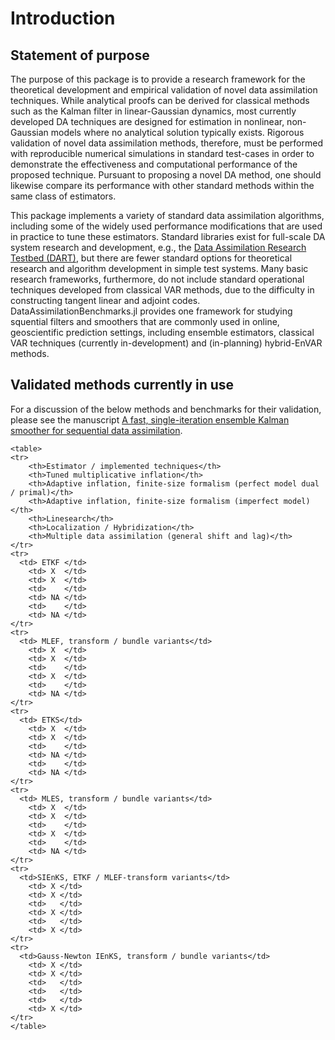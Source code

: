 # Introduction

## Statement of purpose

The purpose of this package is to provide a research framework for the theoretical
development and empirical validation of novel data assimilation techniques.
While analytical proofs can be derived for classical methods such as the Kalman filter
in linear-Gaussian dynamics, most currently developed DA
techniques are designed for estimation in nonlinear, non-Gaussian models where no
analytical solution typically exists.  Rigorous validation of novel data assimilation
methods, therefore, must be performed with reproducible numerical simulations in
standard test-cases in order to demonstrate the effectiveness and computational
performance of the proposed technique. Pursuant to proposing a novel DA method,
one should likewise compare its performance with other standard methods within
the same class of estimators.

This package implements a variety of standard data assimilation algorithms, including
some of the widely used performance modifications that are used in practice to tune
these estimators. Standard libraries exist for full-scale DA system research and
development, e.g., the
[Data Assimilation Research Testbed (DART)](https://dart.ucar.edu/), but
there are fewer standard options for theoretical research and algorithm development in
simple test systems. Many basic research frameworks, furthermore, do not include
standard operational techniques developed from classical VAR methods, due to the 
difficulty in constructing tangent linear and adjoint codes.
DataAssimilationBenchmarks.jl provides one framework for studying
squential filters and smoothers that are commonly used in online, geoscientific
prediction settings, including ensemble estimators, classical VAR techniques
(currently in-development) and (in-planning) hybrid-EnVAR methods. 

## Validated methods currently in use

For a discussion of the below methods and benchmarks for their validation, please
see the manuscript
[A fast, single-iteration ensemble Kalman smoother for sequential data
assimilation](https://gmd.copernicus.org/preprints/gmd-2021-306/).

```@raw html
<table>
<tr>
	<th>Estimator / implemented techniques</th>
	<th>Tuned multiplicative inflation</th>
	<th>Adaptive inflation, finite-size formalism (perfect model dual / primal)</th>
	<th>Adaptive inflation, finite-size formalism (imperfect model)</th>
	<th>Linesearch</th>
	<th>Localization / Hybridization</th>
	<th>Multiple data assimilation (general shift and lag)</th>
</tr>
<tr>
  <td> ETKF </td>
	<td> X  </td>
	<td> X  </td>
	<td>    </td>
	<td> NA </td>
	<td>    </td>
	<td> NA </td>
</tr>
<tr>
  <td> MLEF, transform / bundle variants</td>
	<td> X  </td>
	<td> X  </td>
	<td>    </td>
	<td> X  </td>
	<td>    </td>
	<td> NA </td>
</tr>
<tr>
  <td> ETKS</td>
	<td> X  </td>
	<td> X  </td>
	<td>    </td>
	<td> NA </td>
	<td>    </td>
	<td> NA </td>
</tr>
<tr>
  <td> MLES, transform / bundle variants</td>
	<td> X  </td>
	<td> X  </td>
	<td>    </td>
	<td> X  </td>
	<td>    </td>
	<td> NA </td>
</tr>
<tr>
  <td>SIEnKS, ETKF / MLEF-transform variants</td>
	<td> X </td>
	<td> X </td>
	<td>   </td>
	<td> X </td>
	<td>   </td>
	<td> X </td>
</tr>
<tr>
  <td>Gauss-Newton IEnKS, transform / bundle variants</td>
	<td> X </td>
	<td> X </td>
	<td>   </td>
	<td>   </td>
	<td>   </td>
	<td> X </td>
</tr>
</table>
```
